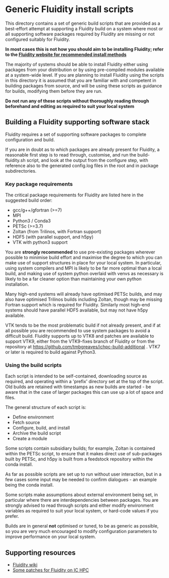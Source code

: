 # Generic Fluidity install scripts

This directory contains a set of generic build scripts that are provided as a best-effort
attempt at supporting a Fluidity build on a system where most or all supporting software
packages required by Fluidity are missing or not configured suitably for Fluidity.

**In most cases this is not how you should aim to be installing Fluidity; refer to the 
[Fluidity website for recommended install methods](https://fluidityproject.github.io/get-fluidity.html)**

The majority of systems should be able to install Fluidity either using packages from your
distribution or by using pre-compiled modules available at a system-wide level. If you are
planning to install Fluidity using the scripts in this directory it is assumed that you are
familiar with and competent in building packages from source, and will be using these scripts
as guidance for builds, modifying them before they are run.

**Do not run any of these scripts without thoroughly reading through beforehand and editing
as required to suit your local system**

## Building a Fluidity supporting software stack

Fluidity requires a set of supporting software packages to complete configuration and build.

If you are in doubt as to which packages are already present for Fluidity, a reasonable first
step is to read through, customise, and run the build-fluidity.sh script, and look at the output
from the configure step, with reference also to the generated config.log files in the root and
in package subdirectories.

### Key package requirements

The critical package requirements for Fluidity are listed here in the suggested build order:

* gcc/g++/gfortran (>=7)
* MPI 
* Python3 / Conda3
* PETSc (>=3.7)
* Zoltan (from Trilinos, with Fortran support)
* HDF5 (with parallel support, and h5py)
* VTK with python3 support

You are **strongly recommended** to use pre-existing packages wherever possible to minimise 
build effort and maximise the degree to which you can make use of support structures in place
for your local system. In particular, using system compilers and MPI is likely to be far more
optimal than a local build, and making use of system python overlaid with venvs as necessary
is likely to be a far cleaner option than maintaining your own python installation. 

Many high-end systems will already have optimised PETSc builds, and may also have optimised
Trilinos builds including Zoltan, though may be missing Fortran support which is required for
Fluidity. Similarly most high-end systems should have parallel HDF5 available, but may not 
have h5py available.

VTK tends to be the most problematic build if not already present, and if at all possible you
are recommended to use system packages to avoid a difficult build. Fluidity supports up to VTK8
and patches are available to support VTK9, either from the VTK9-fixes branch of Fluidity or from
the repository at https://github.com/tmbgreaves/ichpc-build-additional . VTK7 or later is required
to build against Python3.

### Using the build scripts

Each script is intended to be self-contained, downloading source as required, and operating within
a 'prefix' directory set at the top of the script. Old builds are retained with timestamps as new
builds are started - be aware that in the case of larger packages this can use up a lot of space 
and files. 

The general structure of each script is:

* Define environment
* Fetch source
* Configure, build, and install
* Archive the build script
* Create a module

Some scripts contain subsidiary builds; for example, Zoltan is contained within the PETSc script,
to ensure that it makes direct use of sub-packages built by PETSc, and h5py is built from a
feedstock repository within the conda install.

As far as possible scripts are set up to run without user interaction, but in a few cases some
input may be needed to confirm dialogues - an example being the conda install.

Some scripts make assumptions about external environment being set, in particular where there are
interdependencies between packages. You are strongly advised to read through scripts and either
modify environment variables as required to suit your local system, or hard-code values if you 
prefer.

Builds are in general **not** optimised or tuned, to be as generic as possible, so you are very
much encouraged to modify configuration parameters to improve performance on your local system.

## Supporting resources

* [Fluidity wiki](https://github.com/FluidityProject/fluidity/wiki)
* [Some patches for Fluidity on IC HPC](https://github.com/tmbgreaves/ichpc-build-additional)
